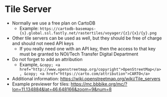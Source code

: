 # Tile Server

- Normally we use a free plan on CartoDB
  - Example: `https://cartodb-basemaps-{s}.global.ssl.fastly.net/rastertiles/voyager/{z}/{x}/{y}.png`
- Other tile servers can be used as well, but they should be free of charge and should not need API keys
  - If you really need one with an API key, then the access to that key must be granted to NOI/Tech Transfer Digital Department
- Do not forget to add an attribution
  - Example, `&copy; <a href="http://www.openstreetmap.org/copyright">OpenStreetMap</a>, &copy; <a href="https://carto.com/attribution">CARTO</a>`
- Additional information: https://wiki.openstreetmap.org/wiki/Tile_servers
- Example previewer for tiles: https://mc.bbbike.org/mc/?lon=11.134884&lat=46.648166&zoom=9&num=8

